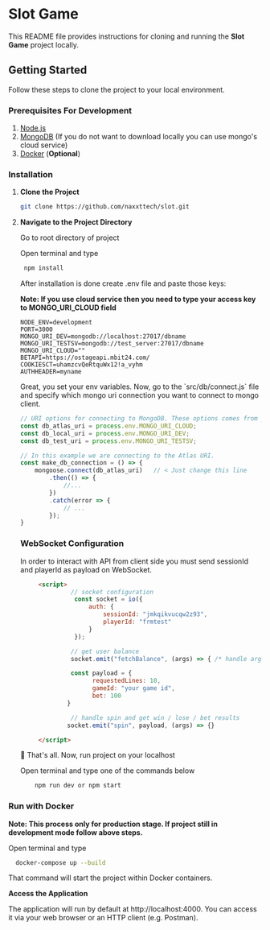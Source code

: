 # Slot Game

This README file provides instructions for cloning and running the **Slot Game** project locally.

## Getting Started

Follow these steps to clone the project to your local environment.

### Prerequisites For Development

1. [Node.js](https://nodejs.org/)
2. [MongoDB](https://www.mongodb.com/try/download/community) (If you do not want to download locally you can use mongo's cloud service)
3. [Docker](https://www.docker.com/) (**Optional**)

### Installation

1. **Clone the Project**

   ```bash
   git clone https://github.com/naxxttech/slot.git
   
2. **Navigate to the Project Directory**
   <p>Go to root directory of project</p>
   <p>Open terminal and type</p>
   
   ```bash
    npm install
   ```
   
   <p>After installation is done create .env file and paste those keys:</p>
   <p><b>Note: If you use cloud service then you need to type your access key to MONGO_URI_CLOUD field</b></p>

      ```env
      NODE_ENV=development
      PORT=3000
      MONGO_URI_DEV=mongodb://localhost:27017/dbname
      MONGO_URI_TESTSV=mongodb://test_server:27017/dbname
      MONGO_URI_CLOUD=""
      BETAPI=https://ostageapi.mbit24.com/
      COOKIESCT=uhamzcvQeRtquWx12!a_vyhm
      AUTHHEADER=myname
      ```

   <p>Great, you set your env variables. Now, go to the `src/db/connect.js` file and specify which mongo uri connection you want to connect to mongo client.</p>

   ```js
   // URI options for connecting to MongoDB. These options comes from your .env file.
   const db_atlas_uri = process.env.MONGO_URI_CLOUD;
   const db_local_uri = process.env.MONGO_URI_DEV;
   const db_test_uri = process.env.MONGO_URI_TESTSV;
   
   // In this example we are connecting to the Atlas URI.
   const make_db_connection = () => {
       mongoose.connect(db_atlas_uri)   // < Just change this line
           .then(() => {
               //...
           })
           .catch(error => {
               // ...
           });
   }
   ```
   ### WebSocket Configuration
   <p>In order to interact with API from client side you must send sessionId and playerId as payload on WebSocket.</p>
   
   ```html
        <script>
                 // socket configuration
                  const socket = io({
                      auth: {
                          sessionId: "jmkqikvucqw2z93",
                          playerId: "frmtest"
                      }
                  });
   
                 // get user balance
                 socket.emit("fetchBalance", (args) => { /* handle args here*/ }

                 const payload = {
                       requestedLines: 10,
                       gameId: "your game id",
                       bet: 100
                }
   
                 // handle spin and get win / lose / bet results 
                socket.emit("spin", payload, (args) => {}
   
        </script>
    ```
   
   <p>🚀 That's all. Now, run project on your localhost</p>
   <p>Open terminal and type one of the commands below</p>
   
   ```bash
       npm run dev or npm start
   ```

### Run with Docker
   <p><b>Note: This process only for production stage. If project still in development mode follow above steps.</b></p>
   <p>Open terminal and type</p>
   
   ```bash
     docker-compose up --build
   ```
  <p>That command will start the project within Docker containers.</p>
  
  **Access the Application**
    <p>
        The application will run by default at http://localhost:4000. You can access it via your web browser or an HTTP client (e.g. Postman).
    </p>

